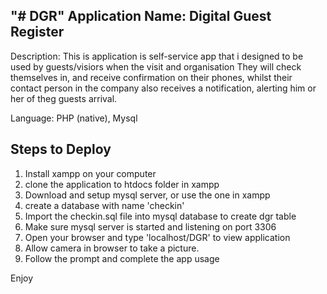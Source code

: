"# DGR" 
Application Name: Digital Guest Register
------------------------------------------------

Description:
This is application is self-service app that i designed to be used by guests/visiors when the visit and organisation
They will check themselves in, and receive confirmation on their phones, whilst their contact person in the company also receives a notification, alerting him or her of theg guests arrival.

Language: PHP (native), Mysql

Steps to Deploy
----------------------
1. Install xampp on your computer
2. clone the application to htdocs folder in xampp
3. Download and setup mysql server, or use the one in xampp
4. create a database with name 'checkin'
4. Import the checkin.sql file into mysql database to create dgr table
5. Make sure mysql server is started and listening on port 3306
6. Open your browser and type 'localhost/DGR' to view application
7. Allow camera in browser to take a picture.
8. Follow the prompt and complete the app usage


Enjoy